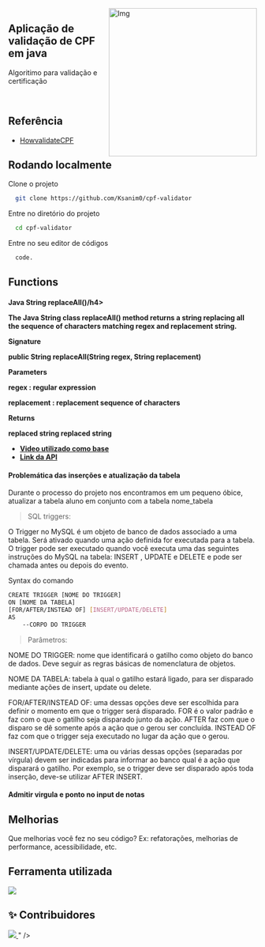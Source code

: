 


<img src="https://assets.zabbix.com/img/brands/java.svg" width="300px" min-width="300px" max-width="300px" align="right" alt="Img">

<h2>Aplicação de validação de CPF em java</h2>

<p>Algoritimo para validação e certificação</p>

</br>





 
 ## Referência

 - [HowvalidateCPF](https://www.macoratti.net/alg_cpf.htm)


 
 
## Rodando localmente

Clone o projeto

```bash
  git clone https://github.com/Ksanim0/cpf-validator
```

Entre no diretório do projeto

```bash
  cd cpf-validator
```

Entre no seu editor de códigos 

```bash
  code.
```

 

## Functions 

<h4>

Java String replaceAll()/h4>

The Java String class replaceAll() method returns a string replacing all the sequence of characters matching regex and replacement string.

Signature

public String replaceAll(String regex, String replacement)  

Parameters

regex : regular expression

replacement : replacement sequence of characters

Returns

replaced string
replaced string


  
  - [Video utilizado como base](
https://youtu.be/oYjseP_Qhv4?t=4242)
  - [Link da API](https://github.com/eKoopmans/html2pdf.js)
  

<h4>Problemática das inserções e atualização da tabela </h4>
  

<p> Durante o processo do projeto nos encontramos em um pequeno óbice, atualizar a tabela <bold> aluno </bold> em conjunto com a tabela<bold> nome_tabela </bold> </p>



> SQL triggers:

<p> O Trigger no MySQL é um objeto de banco de dados associado a uma tabela. Será ativado quando uma ação definida for executada para a tabela.
O trigger pode ser executado quando você executa uma das seguintes instruções do MySQL na tabela: INSERT ,
 UPDATE e DELETE e pode ser chamada antes ou depois do evento. </p>

 Syntax do comando 

```bash
CREATE TRIGGER [NOME DO TRIGGER]
ON [NOME DA TABELA]
[FOR/AFTER/INSTEAD OF] [INSERT/UPDATE/DELETE]
AS
    --CORPO DO TRIGGER
```


> Parâmetros:

NOME DO TRIGGER: nome que identificará o gatilho como objeto do banco de dados. Deve seguir as regras básicas de nomenclatura de objetos.

NOME DA TABELA: tabela à qual o gatilho estará ligado, para ser disparado mediante ações de insert, update ou delete.

FOR/AFTER/INSTEAD OF: uma dessas opções deve ser escolhida para definir o momento em que o trigger será disparado. FOR é o valor padrão e faz com o que o gatilho seja disparado junto da ação. AFTER faz com que o disparo se dê somente após a ação que o gerou ser concluída. INSTEAD OF faz com que o trigger seja executado no lugar da ação que o gerou.

INSERT/UPDATE/DELETE: uma ou várias dessas opções (separadas por vírgula) devem ser indicadas para informar ao banco qual é a ação que disparará o gatilho. Por exemplo, se o trigger deve ser disparado após toda inserção, deve-se utilizar AFTER INSERT.


<h4>Admitir virgula e ponto no input de notas</h4>

## Melhorias

Que melhorias você fez no seu código? Ex: refatorações, melhorias de performance, acessibilidade, etc.


## Ferramenta utilizada

<div class="codes" align="float">
  <a href="https://www.google.com/amp/s/www.devmedia.com.br/amp/o-que-e-o-html5/25820" alt="HTML">
    <img src="https://img.shields.io/badge/Java-ED8B00?style=for-the-badge&logo=java&logoColor=white">
  </a>
</div>










 


## ✨ Contribuidores 

<a href="https://github.com/Ksanim0/cpf-validator/graphs/contributors">
 
  <img src="https://contrib.rocks/image?repo=Ksanim0/cpf-validator" />
</a>" />

</a>

